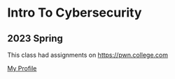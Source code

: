 # Intro To Cybersecurity

## 2023 Spring

This class had assignments on https://pwn.college.com

<a href="https://pwn.college/hacker/11706">My Profile</a>